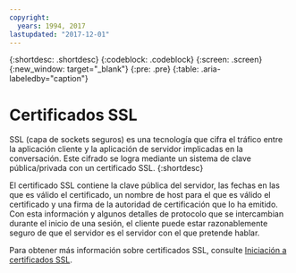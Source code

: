 ```yaml
---
copyright:
  years: 1994, 2017
lastupdated: "2017-12-01"
---
```


{:shortdesc: .shortdesc}
{:codeblock: .codeblock}
{:screen: .screen}
{:new_window: target="_blank"}
{:pre: .pre}
{:table: .aria-labeledby="caption"}

# Certificados SSL
SSL (capa de sockets seguros) es una tecnología que cifra el tráfico entre la aplicación cliente y la aplicación de servidor implicadas en la conversación. Este cifrado se logra mediante un sistema de clave pública/privada con un certificado SSL.
{:shortdesc}

El certificado SSL contiene la clave pública del servidor, las fechas en las que es válido el certificado, un nombre de host para el que es válido el certificado y una firma de la autoridad de certificación que lo ha emitido. Con esta información y algunos detalles de protocolo que se intercambian durante el inicio de una sesión, el cliente puede estar razonablemente seguro de que el servidor es el servidor con el que pretende hablar.

Para obtener más información sobre certificados SSL, consulte [Iniciación a certificados SSL](/docs/infrastructure/ssl-certificates/index.html).
